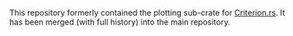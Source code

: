 This repository formerly contained the plotting sub-crate for [Criterion.rs](https://github.com/japaric/criterion.rs). It has been merged (with full history) into the main repository.
